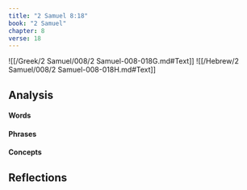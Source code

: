 ```yaml
---
title: "2 Samuel 8:18"
book: "2 Samuel"
chapter: 8
verse: 18
---
```

![[/Greek/2 Samuel/008/2 Samuel-008-018G.md#Text]]
![[/Hebrew/2 Samuel/008/2 Samuel-008-018H.md#Text]]

## Analysis

#### Words

#### Phrases

#### Concepts

## Reflections
